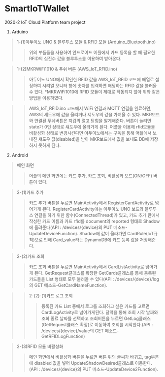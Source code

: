 # SmartIoTWallet
2020-2 IoT Cloud Platform team project

1. Arduino
>1-(1)아두이노 UNO & 블루투스 모듈 & RFID 모듈 (Arduino_Bluetooth.ino)
>>위의 부품들을 사용하여 안드로이드 어플에서  카드 등록을 할 때 필요한 RFID의 십진수 값을 블루투스를 이용하여 받아온다.

>1-(2)MKRWiFi1010 & 푸쉬 버튼 (AWS_IoT_RFID.ino)
>>아두이노 UNO에서 확인한 RFID 값을 AWS_IoT_RFID 코드에 배열로 설정하여 시리얼 모니터 창에 숫자를 입력하면 해당하는 RFID 값을 불러올 수 있다. 
*MKRWiFi1010에 RFID 모듈이 제대로 작동되지 않아 위와 같은 방법을 이용하였다.

>>AWS_IoT_RFID.ino 코드에서 WiFi 연결과 MQTT 연결을 완료하면, AWS의 섀도우에 값을 올리거나 섀도우의 값을 가져올 수 있다. MKR보드와 연결된 푸쉬버튼은 지갑의 열고 닫힘을 알게해준다. 버튼이 눌리면 state가 0인 상태로 섀도우에 올라가게 된다. 어플을 이용해 rfid모듈을 비활성화 상태로 변경시킨다면 아두이노에서는 구독을 통해 어플에서 보내진 섀도우 값(disabled)을 받아 MKR보드에서 값을 보내도 DB에 저장하지 못하게 된다.

2. Android
>메인 화면
>>어플의 메인 화면에는 카드 추가, 카드 조회, 비활성화 모드(ON/OFF) 버튼이 있다. 

>2-(1)카드 추가
>>카드 추가 버튼을 누르면 MainActivity에서 RegisterCardActivity로 넘어가게 된다. RegisterCardActivity에는 아두이노 UNO 보드와 블루투스 연결을 하기 위한 함수(ConnectedThread)가 있고, 카드 추가 란에서 작성한 카드 이름과 카드 rfid를 document의 reported 형태로 Shadow에 올려준다(API : /devices/{device}의 PUT 메소드-UpdateDeviceFunction). Shadow에 값이 올라가면 CardRule(IoT규칙)으로 인해 Card_value라는 DynamoDB에 카드 등록 값을 저장해준다.

>2-(2)카드 조회
>>카드 조회 버튼을 누르면 MainActivity에서 CardListActivity로 넘어가게 된다. GetRequest클래스를 확장한 GetCards클래스를 통해 등록된 카드들을 List 형태로 모두 불러올 수 있다(API : /devices/{device}/log의 GET 메소드-GetCardNameFunction).

>>2-(2)-(1)카드 로그 조회
>>>등록된 카드 List 중에서 로그를 조회하고 싶은 카드를 고르면 CardLogActivity로 넘어가게된다. 달력을 통해 조회 시작 날짜와 조회 종료 날짜를 선택하고 조회버튼을 누르면 GetLog클래스(GetRequest클래스 확장)로 이동하여 조회를 시작한다.(API : /devices/{device}/value의 GET 메소드-GetRFIDLogFunction)

>2-(3)RFID 모듈 비활성화
>>메인 화면에서 비활성화 버튼을 누르면 버튼 위의 글씨가 바뀌고, tag부분에 disabled 값을 넣어 UpdateShadowDesired클래스로 이동한다.(API : /devices/{device}의 PUT 메소드-UpdateDevice2Function).
   
